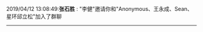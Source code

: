 2019/04/12 13:08:49:**张石胜** : "李健"邀请你和"Anonymous、王永成、Sean、星环邱立松"加入了群聊
*************************************************************************************
